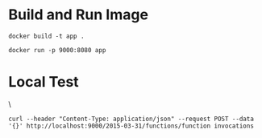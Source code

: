 # Build and Run Image 
  
  `docker build -t app .`

  `docker run -p 9000:8080 app`

# Local Test
  
  \

  `curl --header "Content-Type: application/json" --request POST --data '{}' http://localhost:9000/2015-03-31/functions/function invocations`